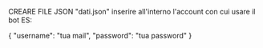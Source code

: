 CREARE FILE JSON "dati.json" inserire all'interno l'account con cui usare il bot
ES: 

{
        "username": "tua mail",
        "password": "tua password"
}

